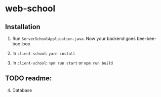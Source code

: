 # web-school

## Installation

1. Run `ServerSchoolApplication.java`. Now your backend goes bee-bee-boo-boo.

2. In `client-school`: `yarn install`

3. In `client-school`: `npm run start` or `npm run build`

## TODO readme:

4. Database

